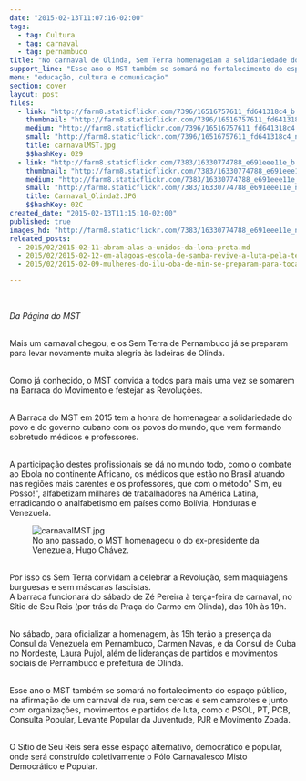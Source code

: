 ```yaml
---
date: "2015-02-13T11:07:16-02:00"
tags:
  - tag: Cultura
  - tag: carnaval
  - tag: pernambuco
title: "No carnaval de Olinda, Sem Terra homenageiam a solidariedade do povo cubano"
support_line: "Esse ano o MST também se somará no fortalecimento do espaço público, na afirmação de um carnaval de rua, sem cercas e sem camarotes."
menu: "educação, cultura e comunicação"
section: cover
layout: post
files:
  - link: "http://farm8.staticflickr.com/7396/16516757611_fd641318c4_b.jpg"
    thumbnail: "http://farm8.staticflickr.com/7396/16516757611_fd641318c4_t.jpg"
    medium: "http://farm8.staticflickr.com/7396/16516757611_fd641318c4_z.jpg"
    small: "http://farm8.staticflickr.com/7396/16516757611_fd641318c4_n.jpg"
    title: carnavalMST.jpg
    $$hashKey: 029
  - link: "http://farm8.staticflickr.com/7383/16330774788_e691eee11e_b.jpg"
    thumbnail: "http://farm8.staticflickr.com/7383/16330774788_e691eee11e_t.jpg"
    medium: "http://farm8.staticflickr.com/7383/16330774788_e691eee11e_z.jpg"
    small: "http://farm8.staticflickr.com/7383/16330774788_e691eee11e_n.jpg"
    title: Carnaval_Olinda2.JPG
    $$hashKey: 02C
created_date: "2015-02-13T11:15:10-02:00"
published: true
images_hd: "http://farm8.staticflickr.com/7383/16330774788_e691eee11e_n.jpg"
releated_posts:
  - 2015/02/2015-02-11-abram-alas-a-unidos-da-lona-preta.md
  - 2015/02/2015-02-12-em-alagoas-escola-de-samba-revive-a-luta-pela-terra.md
  - 2015/02/2015-02-09-mulheres-do-ilu-oba-de-min-se-preparam-para-tocar-os-tambores-no-carnaval-de-sao-paulo.md

---
```

<p>&nbsp;</p>

<p><em>Da P&aacute;gina do MST</em></p>

<p><br />
Mais um carnaval chegou, e os Sem Terra de Pernambuco j&aacute; se preparam para levar novamente muita alegria &agrave;s ladeiras de Olinda.</p>

<p><br />
Como j&aacute; conhecido, o MST convida a todos para mais uma vez se somarem na Barraca do Movimento e festejar as Revolu&ccedil;&otilde;es.</p>

<p><br />
A Barraca do MST em 2015 tem a honra de homenagear a solidariedade do povo e do governo cubano com os povos do mundo, que vem formando sobretudo m&eacute;dicos e professores.</p>

<p><br />
A participa&ccedil;&atilde;o destes profissionais se d&aacute; no mundo todo, como o combate ao Ebola no continente Africano, os m&eacute;dicos que est&atilde;o no Brasil atuando nas regi&otilde;es mais carentes e os professores, que com o m&eacute;todo&quot; Sim, eu Posso!&quot;, alfabetizam milhares de trabalhadores na Am&eacute;rica Latina, erradicando o analfabetismo em pa&iacute;ses como Bol&iacute;via, Honduras e Venezuela.</p>

<figure class="image"><img alt="carnavalMST.jpg" src="http://farm8.staticflickr.com/7396/16516757611_fd641318c4_b.jpg" />
<figcaption>No ano passado, o MST homenageou o do ex-presidente da Venezuela, Hugo Ch&aacute;vez.</figcaption>
</figure>

<p><br />
Por isso os Sem Terra convidam a celebrar a Revolu&ccedil;&atilde;o, sem maquiagens burguesas e sem m&aacute;scaras fascistas.<br />
A barraca funcionar&aacute; do s&aacute;bado de Z&eacute; Pereira &agrave; ter&ccedil;a-feira de carnaval, no S&iacute;tio de Seu Reis (por tr&aacute;s da Pra&ccedil;a do Carmo em Olinda), das 10h &agrave;s 19h.</p>

<p><br />
No s&aacute;bado, para oficializar a homenagem, &agrave;s 15h ter&atilde;o a presen&ccedil;a da Consul da Venezuela em Pernambuco, Carmen Navas, e da Consul de Cuba no Nordeste, Laura Pujol, al&eacute;m de lideran&ccedil;as de partidos e movimentos sociais de Pernambuco e prefeitura de Olinda.</p>

<p><br />
Esse ano o MST tamb&eacute;m se somar&aacute; no fortalecimento do espa&ccedil;o p&uacute;blico, na afirma&ccedil;&atilde;o de um carnaval de rua, sem cercas e sem camarotes e junto com organiza&ccedil;&otilde;es, movimentos e partidos de luta, como o PSOL, PT, PCB, Consulta Popular, Levante Popular da Juventude, PJR e Movimento Zoada.</p>

<p><br />
O Sitio de Seu Reis ser&aacute; esse espa&ccedil;o alternativo, democr&aacute;tico e popular, onde ser&aacute; constru&iacute;do coletivamente o P&oacute;lo Carnavalesco Misto Democr&aacute;tico e Popular.</p>
